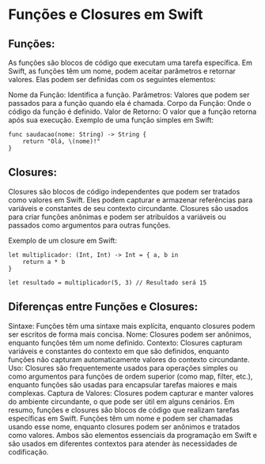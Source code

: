 
<h1>
Funções e Closures em Swift</h1>



<h2>
Funções:
  </h2>
As funções são blocos de código que executam uma tarefa específica. Em Swift, as funções têm um nome, podem aceitar parâmetros e retornar valores. Elas podem ser definidas com os seguintes elementos:

Nome da Função: Identifica a função.
Parâmetros: Valores que podem ser passados para a função quando ela é chamada.
Corpo da Função: Onde o código da função é definido.
Valor de Retorno: O valor que a função retorna após sua execução.
Exemplo de uma função simples em Swift:

```
func saudacao(nome: String) -> String {
    return "Olá, \(nome)!"
}
```

<h2>
Closures:
  </h2>
Closures são blocos de código independentes que podem ser tratados como valores em Swift. Eles podem capturar e armazenar referências para variáveis e constantes de seu contexto circundante. Closures são usados para criar funções anônimas e podem ser atribuídos a variáveis ou passados como argumentos para outras funções.

Exemplo de um closure em Swift:

```
let multiplicador: (Int, Int) -> Int = { a, b in
    return a * b
}

let resultado = multiplicador(5, 3) // Resultado será 15
```

<h2>
Diferenças entre Funções e Closures:
</h2>

Sintaxe: Funções têm uma sintaxe mais explícita, enquanto closures podem ser escritos de forma mais concisa.
Nome: Closures podem ser anônimos, enquanto funções têm um nome definido.
Contexto: Closures capturam variáveis e constantes do contexto em que são definidos, enquanto funções não capturam automaticamente valores do contexto circundante.
Uso: Closures são frequentemente usados para operações simples ou como argumentos para funções de ordem superior (como map, filter, etc.), enquanto funções são usadas para encapsular tarefas maiores e mais complexas.
Captura de Valores: Closures podem capturar e manter valores do ambiente circundante, o que pode ser útil em alguns cenários.
Em resumo, funções e closures são blocos de código que realizam tarefas específicas em Swift. Funções têm um nome e podem ser chamadas usando esse nome, enquanto closures podem ser anônimos e tratados como valores. Ambos são elementos essenciais da programação em Swift e são usados em diferentes contextos para atender às necessidades de codificação.
